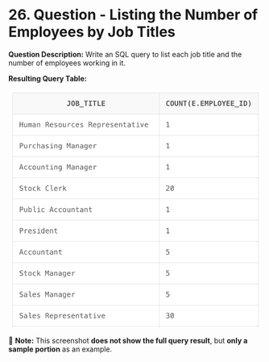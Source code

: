 # 26. Question - Listing the Number of Employees by Job Titles

**Question Description:**
Write an SQL query to list each job title and the number of employees working in it.

**Resulting Query Table:**

![alt text](/Sql-ScreenShots/ScreenShot_26.png)

📌 **Note:** This screenshot **does not show the full query result**, but **only a sample portion** as an example.